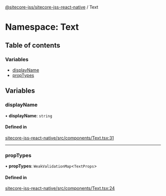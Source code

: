 [@sitecore-jss/sitecore-jss-react-native](../README.md) / Text

# Namespace: Text

## Table of contents

### Variables

- [displayName](Text.md#displayname)
- [propTypes](Text.md#proptypes)

## Variables

### displayName

• **displayName**: `string`

#### Defined in

[sitecore-jss-react-native/src/components/Text.tsx:31](https://github.com/Sitecore/jss/blob/50bb8b115/packages/sitecore-jss-react-native/src/components/Text.tsx#L31)

___

### propTypes

• **propTypes**: `WeakValidationMap`\<`TextProps`\>

#### Defined in

[sitecore-jss-react-native/src/components/Text.tsx:24](https://github.com/Sitecore/jss/blob/50bb8b115/packages/sitecore-jss-react-native/src/components/Text.tsx#L24)
